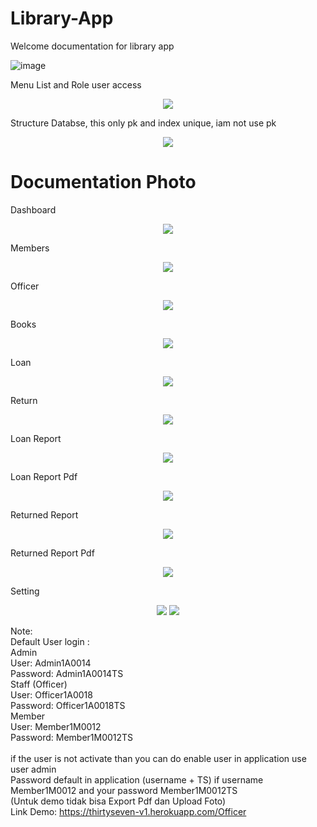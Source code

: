 # Library-App
Welcome documentation for library app

![image](https://user-images.githubusercontent.com/77251566/124684403-40c7f000-def9-11eb-99d1-f8a8e2d0399f.png)


Menu List and Role user access

<p align="center">
  <img src="https://user-images.githubusercontent.com/77251566/124707214-b5fbeb00-df22-11eb-9f9b-b067c19b3580.png">
</p>


Structure Databse, this only pk and index unique, iam not use pk
<p align="center">
  <img src="https://user-images.githubusercontent.com/77251566/124686783-e67d5e00-defd-11eb-858f-785989e17f85.png">
</p>

# Documentation Photo


  Dashboard
<p align="center">
  <img src="https://user-images.githubusercontent.com/77251566/125040721-2b51f200-e0c2-11eb-9589-b7f5596393fc.png">
</p>
  Members
<p align="center">
  <img src="https://user-images.githubusercontent.com/77251566/125040980-70762400-e0c2-11eb-84f2-1f38b8e1441b.png">
</p>
  Officer
<p align="center">
  <img src="https://user-images.githubusercontent.com/77251566/125041073-8be12f00-e0c2-11eb-9a9f-44d85d5edd1f.png">
</p>
Books
<p align="center">
  <img src="https://user-images.githubusercontent.com/77251566/125041167-a87d6700-e0c2-11eb-9a2c-1468cd81b475.png">
</p>
Loan
<p align="center">
  <img src="https://user-images.githubusercontent.com/77251566/125041408-ee3a2f80-e0c2-11eb-8684-f4b4c47d6548.png">
</p>
Return
<p align="center">
  <img src="https://user-images.githubusercontent.com/77251566/125041564-188bed00-e0c3-11eb-9745-aee10a8a97f4.png">
</p>
Loan Report
<p align="center">
  <img src="https://user-images.githubusercontent.com/77251566/125041695-3d806000-e0c3-11eb-9168-82b6b088b6c3.png">
</p>
Loan Report Pdf
<p align="center">
  <img src="https://user-images.githubusercontent.com/77251566/124894093-88d43900-e005-11eb-9564-1f54af2bb9d3.png">
</p>
Returned Report
<p align="center">
  <img src="https://user-images.githubusercontent.com/77251566/125041824-643e9680-e0c3-11eb-9b6c-3da7f22fba3b.png">
</p>
Returned Report Pdf
<p align="center">
  <img src="https://user-images.githubusercontent.com/77251566/125042800-75d46e00-e0c4-11eb-9c45-ab31ff4cb0c8.png">
</p>
Setting
<p align="center">
  <img src="https://user-images.githubusercontent.com/77251566/125042077-a7006e80-e0c3-11eb-861c-dba9a5e0077f.png">
  <img src="https://user-images.githubusercontent.com/77251566/125042117-b089d680-e0c3-11eb-822e-223f8a2f2d69.png">
</p>


Note: </br>
Default User login :</br>
Admin</br>
User: Admin1A0014 </br>
Password: Admin1A0014TS </br>
Staff (Officer)</br>
User: Officer1A0018 </br>
Password: Officer1A0018TS </br>
Member</br>
User: Member1M0012 </br>
Password: Member1M0012TS </br>
<br>
if the user is not activate than you can do enable user in application use user admin </br>
Password default in application (username + TS) if username Member1M0012 and your password Member1M0012TS </br>
(Untuk demo tidak bisa Export Pdf dan Upload Foto) </br>
Link Demo: https://thirtyseven-v1.herokuapp.com/Officer
